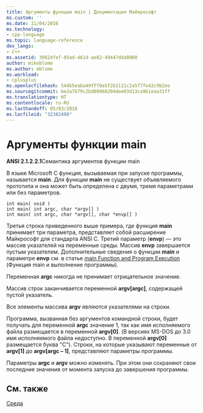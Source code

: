 ```yaml
---
title: Аргументы функции main | Документация Майкрософт
ms.custom: ''
ms.date: 11/04/2016
ms.technology:
- cpp-language
ms.topic: language-reference
dev_langs:
- C++
ms.assetid: 39824fef-05ad-461d-ae82-49447dda8060
author: mikeblome
ms.author: mblome
ms.workload:
- cplusplus
ms.openlocfilehash: 544b5eaba49fff0a5f2b3111c2a5f7fe42c9b2ee
ms.sourcegitcommit: be2a7679c2bd80968204dee03d13ca961eaa31ff
ms.translationtype: HT
ms.contentlocale: ru-RU
ms.lasthandoff: 05/03/2018
ms.locfileid: "32382498"
---
```

# <a name="arguments-to-main"></a>Аргументы функции main
**ANSI 2.1.2.2.1**Семантика аргументов функции main  
  
 В языке Microsoft C функция, вызываемая при запуске программы, называется **main**. Для функции **main** не существует объявляемого прототипа и она может быть определена с двумя, тремя параметрами или без параметров.  
  
```  
int main( void )  
int main( int argc, char *argv[] )  
int main( int argc, char *argv[], char *envp[] )  
```  
  
 Третья строка приведенного выше примера, где функция **main** принимает три параметра, представляет собой расширение Майкрософт для стандарта ANSI C. Третий параметр (**envp**) — это массив указателей на переменные среды. Массив **envp** завершается пустым указателем. Дополнительные сведения о функции **main** и параметре **envp** см. в статье [main Function and Program Execution](../c-language/main-function-and-program-execution.md) (Функция main и выполнение программы).  
  
 Переменная **argc** никогда не принимает отрицательное значение.  
  
 Массив строк заканчивается переменной **argv[argc]**, содержащей пустой указатель.  
  
 Все элементы массива **argv** являются указателями на строки.  
  
 Программа, вызванная без аргументов командной строки, будет получать для переменной **argc** значение 1, так как имя исполняемого файла размещается в переменной **argv[0]**. (В версиях MS-DOS до 3.0 имя исполняемого файла недоступно. В переменной **argv[0]** размещается буква "C"). Строки, на которые указывают переменные от **argv[1]** до **argv[argc – 1]**, представляют параметры программы.  
  
 Параметры **argc** и **argv** можно изменять. При этом они сохраняют свои последние значения от момента запуска до завершения программы.  
  
## <a name="see-also"></a>См. также  
 [Среда](../c-language/environment.md)